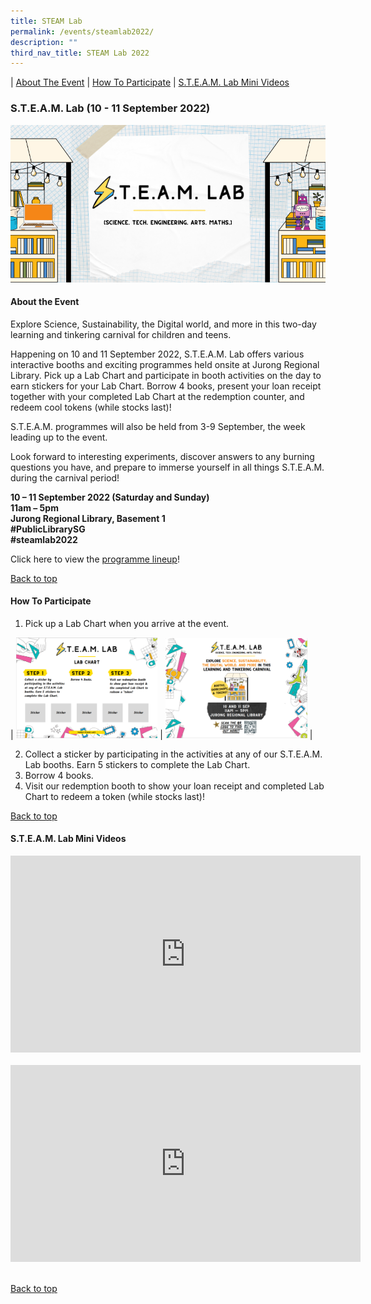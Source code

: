 ```yaml
---
title: STEAM Lab
permalink: /events/steamlab2022/
description: ""
third_nav_title: STEAM Lab 2022
---
```

| [About The Event](#about-the-event) | [How To Participate](#how-to-participate) | [S.T.E.A.M. Lab Mini Videos](#steam-lab-mini-videos)

### S.T.E.A.M. Lab (10 - 11 September 2022)
![](/images/STEAM%20Lab%20EB%20Banner.png)

#### About the Event

Explore Science, Sustainability, the Digital world, and more in this two-day learning and tinkering carnival for children and teens.

Happening on 10 and 11 September 2022, S.T.E.A.M. Lab offers various interactive booths and exciting programmes held onsite at Jurong Regional Library. Pick up a Lab Chart and participate in booth activities on the day to earn stickers for your Lab Chart. Borrow 4 books, present your loan receipt together with your completed Lab Chart at the redemption counter, and redeem cool tokens (while stocks last)! 

S.T.E.A.M. programmes will also be held from 3-9 September, the week leading up to the event.  

Look forward to interesting experiments, discover answers to any burning questions you have, and prepare to immerse yourself in all things S.T.E.A.M. during the carnival period! 

**10 – 11 September 2022 (Saturday and Sunday) <br>
11am – 5pm <br>
Jurong Regional Library, Basement 1 <br>
#PublicLibrarySG <br>
#steamlab2022**

Click here to view the [programme lineup](https://childrenandteens.nlb.gov.sg/events/steamlab2022/programmelineup)!

<p class="has-text-right margin--top--xl"><a href="#main-content">Back to top</a></p>


#### How To Participate

1. Pick up a Lab Chart when you arrive at the event. 

| <img src="/images/lab chart one.png" alt="Lab Chart" style="width: 45%;"> | <img src="/images/lab chart two.png" alt="Lab Chart" style="width: 45%;"> |

2. Collect a sticker by participating in the activities at any of our S.T.E.A.M. Lab booths. Earn 5 stickers to complete the Lab Chart. 
3. Borrow 4 books. 
4. Visit our redemption booth to show your loan receipt and completed Lab Chart to redeem a token (while stocks last)!

<p class="has-text-right margin--top--xl"><a href="#main-content">Back to top</a></p>

#### S.T.E.A.M. Lab Mini Videos

<div class="bp-youtube"> <iframe width="560" height="315" src="https://www.youtube.com/embed/l9B7iknybmw" title="YouTube video player" frameborder="0" allow="accelerometer; autoplay; clipboard-write; encrypted-media; gyroscope; picture-in-picture" allowfullscreen></iframe> </div> <br>

<div class="bp-youtube"> <iframe width="560" height="315" src="https://www.youtube.com/embed/J5EqL69pjYE" title="YouTube video player" frameborder="0" allow="accelerometer; autoplay; clipboard-write; encrypted-media; gyroscope; picture-in-picture" allowfullscreen></iframe> </div> <br>

<p class="has-text-right margin--top--xl"><a href="#main-content">Back to top</a></p>